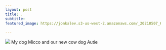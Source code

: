 ```yaml
---
layout: post
title: .
subtitle: 
featured_image: https://jonkalev.s3-us-west-2.amazonaws.com/_20210507_02.jpg

---
```

  <figcaption>
  <img src="https://jonkalev.s3-us-west-2.amazonaws.com/_20210507_02.jpg">
  My dog Micco and our new cow dog Autie</figcaption>
